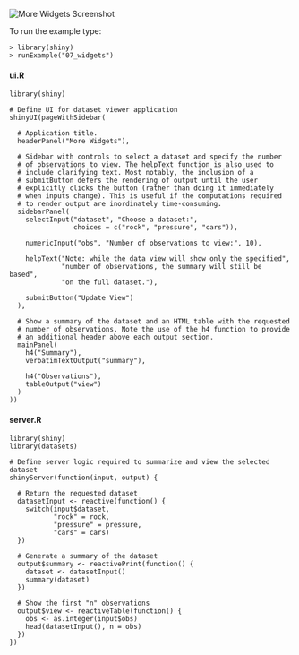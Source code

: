 

![More Widgets Screenshot](screenshots/more-widgets.png)

To run the example type: 

<pre><code class="console">&gt; library(shiny)
&gt; runExample(&quot;07_widgets&quot;)
</code></pre>

#### ui.R

<pre><code class="r">library(shiny)

# Define UI for dataset viewer application
shinyUI(pageWithSidebar(

  # Application title.
  headerPanel(&quot;More Widgets&quot;),

  # Sidebar with controls to select a dataset and specify the number
  # of observations to view. The helpText function is also used to 
  # include clarifying text. Most notably, the inclusion of a 
  # submitButton defers the rendering of output until the user 
  # explicitly clicks the button (rather than doing it immediately
  # when inputs change). This is useful if the computations required
  # to render output are inordinately time-consuming.
  sidebarPanel(
    selectInput(&quot;dataset&quot;, &quot;Choose a dataset:&quot;, 
                choices = c(&quot;rock&quot;, &quot;pressure&quot;, &quot;cars&quot;)),

    numericInput(&quot;obs&quot;, &quot;Number of observations to view:&quot;, 10),

    helpText(&quot;Note: while the data view will show only the specified&quot;,
             &quot;number of observations, the summary will still be based&quot;,
             &quot;on the full dataset.&quot;),

    submitButton(&quot;Update View&quot;)
  ),

  # Show a summary of the dataset and an HTML table with the requested
  # number of observations. Note the use of the h4 function to provide
  # an additional header above each output section.
  mainPanel(
    h4(&quot;Summary&quot;),
    verbatimTextOutput(&quot;summary&quot;),

    h4(&quot;Observations&quot;),
    tableOutput(&quot;view&quot;)
  )
))
</code></pre>

#### server.R

<pre><code class="r">library(shiny)
library(datasets)

# Define server logic required to summarize and view the selected dataset
shinyServer(function(input, output) {

  # Return the requested dataset
  datasetInput &lt;- reactive(function() {
    switch(input$dataset,
           &quot;rock&quot; = rock,
           &quot;pressure&quot; = pressure,
           &quot;cars&quot; = cars)
  })

  # Generate a summary of the dataset
  output$summary &lt;- reactivePrint(function() {
    dataset &lt;- datasetInput()
    summary(dataset)
  })

  # Show the first &quot;n&quot; observations
  output$view &lt;- reactiveTable(function() {
    obs &lt;- as.integer(input$obs)
    head(datasetInput(), n = obs)
  })
})
</code></pre>
